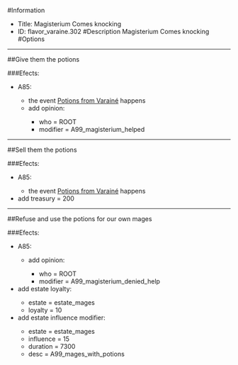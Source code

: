 #Information
 - Title: Magisterium Comes knocking
 - ID: flavor_varaine.302
#Description
Magisterium Comes knocking
#Options

___
##Give them the potions

###Efects:<ul><li>A85:</li><ul><li>the event [Potions from Varainé](../events/potions_from_varaine.md) happens</li><li>add opinion:</li><ul><li>who = ROOT</li><li>modifier = A99_magisterium_helped</li></ul></ul></ul>

___
##Sell them the potions

###Efects:<ul><li>A85:</li><ul><li>the event [Potions from Varainé](../events/potions_from_varaine.md) happens</li></ul><li>add treasury = 200</li></ul>

___
##Refuse and use the potions for our own mages

###Efects:<ul><li>A85:</li><ul><li>add opinion:</li><ul><li>who = ROOT</li><li>modifier = A99_magisterium_denied_help</li></ul></ul><li>add estate loyalty:</li><ul><li>estate = estate_mages</li><li>loyalty = 10</li></ul><li>add estate influence modifier:</li><ul><li>estate = estate_mages</li><li>influence = 15</li><li>duration = 7300</li><li>desc = A99_mages_with_potions</li></ul></ul>

